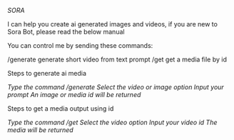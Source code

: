 *SORA*

I can help you create ai generated images and videos,
if you are new to Sora Bot, please read the below manual

You can control me by sending these commands:

/generate generate short video from text prompt
/get get a media file by id

Steps to generate ai media

*Type the command /generate*
*Select the video or image option*
*Input your prompt*
*An image or media id will be returned*

Steps to get a media output using id

*Type the command /get*
*Select the video option*
*Input your video id*
*The media will be returned*
